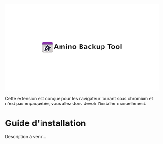 ![Titre](media/title.png)

Cette extension est conçue pour les navigateur tourant sous chromium et n'est pas enpaquetée, vous allez donc devoir l'installer manuellement.

# Guide d'installation


Description à venir...
